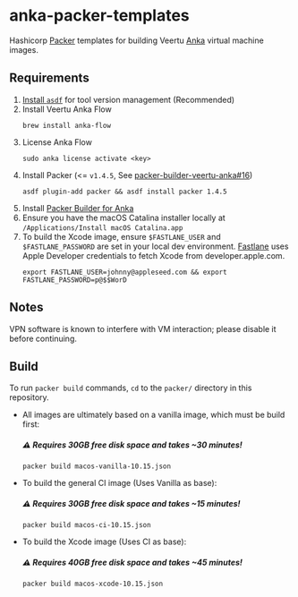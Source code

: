 # anka-packer-templates

Hashicorp [Packer](https://www.packer.io/) templates for building Veertu [Anka](https://veertu.com/technology/) virtual machine images.

## Requirements
1. [Install `asdf`](https://github.com/asdf-vm/asdf) for tool version management (Recommended)
2. Install Veertu Anka Flow
   ```
   brew install anka-flow
   ```
3. License Anka Flow
   ```
   sudo anka license activate <key>
   ```
4. Install Packer (<= `v1.4.5`, See [packer-builder-veertu-anka#16](https://github.com/veertuinc/packer-builder-veertu-anka/issues/16)) 
   ```
   asdf plugin-add packer && asdf install packer 1.4.5
   ```
5. Install [Packer Builder for Anka](https://github.com/veertuinc/packer-builder-veertu-anka)
6. Ensure you have the macOS Catalina installer locally at `/Applications/Install macOS Catalina.app`
7. To build the Xcode image, ensure `$FASTLANE_USER` and `$FASTLANE_PASSWORD` are set in your local dev environment. [Fastlane](https://github.com/fastlane/fastlane) uses Apple Developer credentials to fetch Xcode from developer.apple.com.
   ```
   export FASTLANE_USER=johnny@appleseed.com && export FASTLANE_PASSWORD=p@$$WorD
   ```

## Notes

VPN software is known to interfere with VM interaction; please disable it before continuing.

## Build

To run `packer build` commands, `cd` to the `packer/` directory in this repository.

- All images are ultimately based on a vanilla image, which must be build first:

  ##### :warning: Requires 30GB free disk space and takes ~30 minutes!
  ```
  packer build macos-vanilla-10.15.json
  ```

- To build the general CI image (Uses Vanilla as base):

  ##### :warning: Requires 30GB free disk space and takes ~15 minutes!
  ```
  packer build macos-ci-10.15.json
  ```

- To build the Xcode image (Uses CI as base):

  ##### :warning: Requires 40GB free disk space and takes ~45 minutes!
  ```
  packer build macos-xcode-10.15.json
  ```
